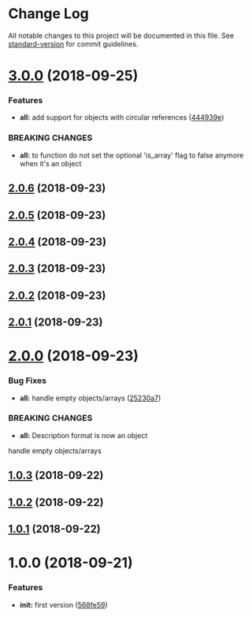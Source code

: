# Change Log

All notable changes to this project will be documented in this file. See [standard-version](https://github.com/conventional-changelog/standard-version) for commit guidelines.

<a name="3.0.0"></a>
# [3.0.0](https://github.com/ezylean/object-description/compare/v2.0.6...v3.0.0) (2018-09-25)


### Features

* **all:** add support for objects with circular references ([444939e](https://github.com/ezylean/object-description/commit/444939e))


### BREAKING CHANGES

* **all:** to function do not set the optional 'is_array' flag to false anymore when it's an
object



<a name="2.0.6"></a>
## [2.0.6](https://github.com/ezylean/object-description/compare/v2.0.5...v2.0.6) (2018-09-23)



<a name="2.0.5"></a>
## [2.0.5](https://github.com/ezylean/object-description/compare/v2.0.4...v2.0.5) (2018-09-23)



<a name="2.0.4"></a>
## [2.0.4](https://github.com/ezylean/object-description/compare/v2.0.3...v2.0.4) (2018-09-23)



<a name="2.0.3"></a>
## [2.0.3](https://github.com/ezylean/object-description/compare/v2.0.2...v2.0.3) (2018-09-23)



<a name="2.0.2"></a>
## [2.0.2](https://github.com/ezylean/object-description/compare/v2.0.1...v2.0.2) (2018-09-23)



<a name="2.0.1"></a>
## [2.0.1](https://github.com/ezylean/object-description/compare/v2.0.0...v2.0.1) (2018-09-23)



<a name="2.0.0"></a>
# [2.0.0](https://github.com/ezylean/object-description/compare/v1.0.3...v2.0.0) (2018-09-23)


### Bug Fixes

* **all:** handle empty objects/arrays ([25230a7](https://github.com/ezylean/object-description/commit/25230a7))


### BREAKING CHANGES

* **all:** Description format is now an object

handle empty objects/arrays



<a name="1.0.3"></a>
## [1.0.3](https://github.com/ezylean/object-description/compare/v1.0.2...v1.0.3) (2018-09-22)



<a name="1.0.2"></a>
## [1.0.2](https://github.com/ezylean/object-description/compare/v1.0.1...v1.0.2) (2018-09-22)



<a name="1.0.1"></a>
## [1.0.1](https://github.com/ezylean/object-description/compare/v1.0.0...v1.0.1) (2018-09-22)



<a name="1.0.0"></a>
# 1.0.0 (2018-09-21)


### Features

* **init:** first version ([568fe59](https://github.com/ezylean/object-description/commit/568fe59))
